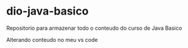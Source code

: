 # dio-java-basico
Repositorio para armazenar todo o conteudo do curso de Java Basico

Alterando conteudo no meu vs code